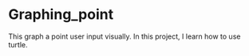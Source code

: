 # Graphing_point
This graph a point user input visually.
In this project, I learn how to use turtle.

